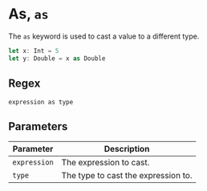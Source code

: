 <!-- An example of potential documentation for syntax nodes and general syntactic structure -->

# As, `as`

The `as` keyword is used to cast a value to a different type.

```rust
let x: Int = 5
let y: Double = x as Double
```

## Regex

```regex
expression as type
```

## Parameters

| Parameter    | Description                         |
| ------------ | ----------------------------------- |
| `expression` | The expression to cast.             |
| `type`       | The type to cast the expression to. |
